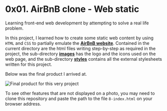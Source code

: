 # 0x01. AirBnB clone - Web static
Learning front-end web development by attempting to solve a real life problem.

In this project, I learned how to create some static web content by using `HTML` and `CSS` to partially emulate the [**AirBnB website**](https://www.airbnb.com). Contained in the current directory are the html files writing step-by-step as required in the project, the sub-directory [**images**](./images) has the logo and the icons used on the web page, and the sub-directory [**styles**](./styles) contains all the external stylesheets written for this project.

Below was the final product I arrived at.

![Final product for this very project](https://web.facebook.com/photo/?fbid=5681188748614220&set=a.335929466473535)

To see other features that are not displayed on a photo, you may need to clone this repository and paste the path to the file `8-index.html` on your browser address.